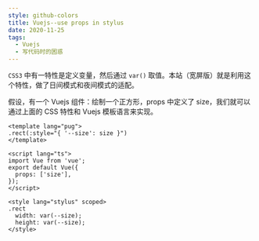 ```yaml
---
style: github-colors
title: Vuejs--use props in stylus
date: 2020-11-25
tags:
  - Vuejs
  - 写代码时的困惑
---
```


`CSS3` 中有一特性是定义变量，然后通过 `var()` 取值。本站（宽屏版）就是利用这个特性，做了日间模式和夜间模式的适配。

假设，有一个 Vuejs 组件：绘制一个正方形，props 中定义了 size，我们就可以通过上面的 CSS 特性和 Vuejs 模板语言来实现。

```vue
<template lang="pug">
.rect(:style="{ '--size': size }")
</template>

<script lang="ts">
import Vue from 'vue';
export default Vue({
  props: ['size'],
});
</script>

<style lang="stylus" scoped>
.rect
  width: var(--size);
  height: var(--size);
</style>
```
